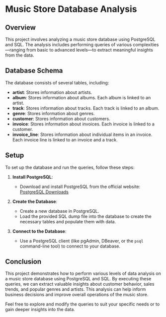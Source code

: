 # Music Store Database Analysis

## Overview

This project involves analyzing a music store database using PostgreSQL and SQL. The analysis includes performing queries of various complexities—ranging from basic to advanced levels—to extract meaningful insights from the data.

## Database Schema

The database consists of several tables, including:

- **artist**: Stores information about artists.
- **album**: Stores information about albums. Each album is linked to an artist.
- **track**: Stores information about tracks. Each track is linked to an album.
- **genre**: Stores information about genres.
- **customer**: Stores information about customers.
- **invoice**: Stores information about invoices. Each invoice is linked to a customer.
- **invoice_line**: Stores information about individual items in an invoice. Each invoice line is linked to an invoice and a track.

## Setup

To set up the database and run the queries, follow these steps:

1. **Install PostgreSQL**:
   - Download and install PostgreSQL from the official website: [PostgreSQL Downloads](https://www.postgresql.org/download/)

2. **Create the Database**:
   - Create a new database in PostgreSQL.
   - Load the provided SQL dump file into the database to create the necessary tables and populate them with data.

3. **Connect to the Database**:
   - Use a PostgreSQL client (like pgAdmin, DBeaver, or the `psql` command-line tool) to connect to your database.



## Conclusion

This project demonstrates how to perform various levels of data analysis on a music store database using PostgreSQL and SQL. By executing these queries, we can extract valuable insights about customer behavior, sales trends, and popular genres and artists. This analysis can help inform business decisions and improve overall operations of the music store.

Feel free to explore and modify the queries to suit your specific needs or to gain deeper insights into the data.

